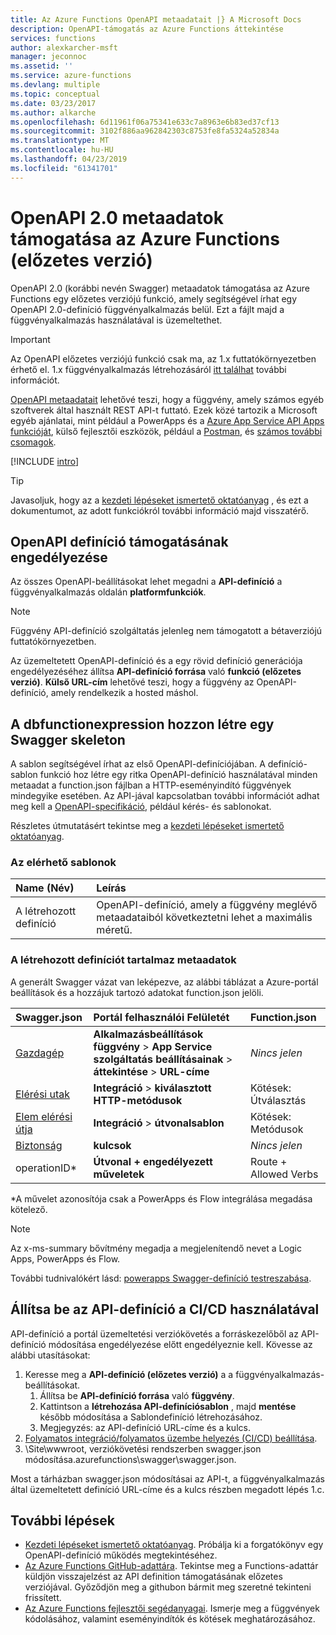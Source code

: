 ```yaml
---
title: Az Azure Functions OpenAPI metaadatait |} A Microsoft Docs
description: OpenAPI-támogatás az Azure Functions áttekintése
services: functions
author: alexkarcher-msft
manager: jeconnoc
ms.assetid: ''
ms.service: azure-functions
ms.devlang: multiple
ms.topic: conceptual
ms.date: 03/23/2017
ms.author: alkarche
ms.openlocfilehash: 6d11961f06a75341e633c7a8963e6b83ed37cf13
ms.sourcegitcommit: 3102f886aa962842303c8753fe8fa5324a52834a
ms.translationtype: MT
ms.contentlocale: hu-HU
ms.lasthandoff: 04/23/2019
ms.locfileid: "61341701"
---
```

# <a name="openapi-20-metadata-support-in-azure-functions-preview"></a>OpenAPI 2.0 metaadatok támogatása az Azure Functions (előzetes verzió)
OpenAPI 2.0 (korábbi nevén Swagger) metaadatok támogatása az Azure Functions egy előzetes verziójú funkció, amely segítségével írhat egy OpenAPI 2.0-definíció függvényalkalmazás belül. Ezt a fájlt majd a függvényalkalmazás használatával is üzemeltethet.

> [!IMPORTANT]
> Az OpenAPI előzetes verziójú funkció csak ma, az 1.x futtatókörnyezetben érhető el. 1.x függvényalkalmazás létrehozásáról [itt találhat](./functions-versions.md#creating-1x-apps) további információt.

[OpenAPI metaadatait](https://swagger.io/) lehetővé teszi, hogy a függvény, amely számos egyéb szoftverek által használt REST API-t futtató. Ezek közé tartozik a Microsoft egyéb ajánlatai, mint például a PowerApps és a [Azure App Service API Apps funkcióját](../app-service/overview.md), külső fejlesztői eszközök, például a [Postman](https://www.getpostman.com/docs/importing_swagger), és [számos további csomagok](https://swagger.io/tools/).

[!INCLUDE [intro](../../includes/functions-bindings-intro.md)]

>[!TIP]
>Javasoljuk, hogy az a [kezdeti lépéseket ismertető oktatóanyag](./functions-api-definition-getting-started.md) , és ezt a dokumentumot, az adott funkciókról további információ majd visszatérő.

## <a name="enable"></a>OpenAPI definíció támogatásának engedélyezése
Az összes OpenAPI-beállításokat lehet megadni a **API-definíció** a függvényalkalmazás oldalán **platformfunkciók**.

> [!NOTE]
> Függvény API-definíció szolgáltatás jelenleg nem támogatott a bétaverziójú futtatókörnyezetben.

Az üzemeltetett OpenAPI-definíció és a egy rövid definíció generációja engedélyezéséhez állítsa **API-definíció forrása** való **funkció (előzetes verzió)**. **Külső URL-cím** lehetővé teszi, hogy a függvény az OpenAPI-definíció, amely rendelkezik a hosted máshol.

## <a name="generate-definition"></a>A dbfunctionexpression hozzon létre egy Swagger skeleton
A sablon segítségével írhat az első OpenAPI-definíciójában. A definíció-sablon funkció hoz létre egy ritka OpenAPI-definíció használatával minden metaadat a function.json fájlban a HTTP-eseményindító függvények mindegyike esetében. Az API-jával kapcsolatban további információt adhat meg kell a [OpenAPI-specifikáció](https://swagger.io/specification/), például kérés- és sablonokat.

Részletes útmutatásért tekintse meg a [kezdeti lépéseket ismertető oktatóanyag](./functions-api-definition-getting-started.md).

### <a name="templates"></a>Az elérhető sablonok

|Name (Név)| Leírás |
|:-----|:-----|
|A létrehozott definíció|OpenAPI-definíció, amely a függvény meglévő metaadataiból következtetni lehet a maximális méretű.|

### <a name="quickstart-details"></a>A létrehozott definíciót tartalmaz metaadatok

A generált Swagger vázat van leképezve, az alábbi táblázat a Azure-portál beállítások és a hozzájuk tartozó adatokat function.json jelöli.

|Swagger.json|Portál felhasználói Felületét|Function.json|
|:----|:-----|:-----|
|[Gazdagép](https://swagger.io/specification/#fixed-fields-15)|**Alkalmazásbeállítások függvény** > **App Service szolgáltatás beállításainak** > **áttekintése** > **URL-címe**|*Nincs jelen*
|[Elérési utak](https://swagger.io/specification/#paths-object-29)|**Integráció** > **kiválasztott HTTP-metódusok**|Kötések: Útválasztás
|[Elem elérési útja](https://swagger.io/specification/#path-item-object-32)|**Integráció** > **útvonalsablon**|Kötések: Metódusok
|[Biztonság](https://swagger.io/specification/#security-scheme-object-112)|**kulcsok**|*Nincs jelen*|
|operationID*|**Útvonal + engedélyezett műveletek**|Route + Allowed Verbs|

\*A művelet azonosítója csak a PowerApps és Flow integrálása megadása kötelező.
> [!NOTE]
> Az x-ms-summary bővítmény megadja a megjelenítendő nevet a Logic Apps, PowerApps és Flow.
>
> További tudnivalókért lásd: [powerapps Swagger-definíció testreszabása](https://powerapps.microsoft.com/tutorials/customapi-how-to-swagger/).

## <a name="CICD"></a>Állítsa be az API-definíció a CI/CD használatával

 API-definíció a portál üzemeltetési verziókövetés a forráskezelőből az API-definíció módosítása engedélyezése előtt engedélyeznie kell. Kövesse az alábbi utasításokat:

1. Keresse meg a **API-definíció (előzetes verzió)** a a függvényalkalmazás-beállításokat.
   1. Állítsa be **API-definíció forrása** való **függvény**.
   1. Kattintson a **létrehozása API-definíciósablon** , majd **mentése** később módosítása a Sablondefiníció létrehozásához.
   1. Megjegyzés: az API-definíció URL-címe és a kulcs.
1. [Folyamatos integráció/folyamatos üzembe helyezés (CI/CD) beállítása](https://docs.microsoft.com/azure/azure-functions/functions-continuous-deployment#continuous-deployment-requirements).
2. \Site\wwwroot, verziókövetési rendszerben swagger.json módosítása\.azurefunctions\swagger\swagger.json.

Most a tárházban swagger.json módosításai az API-t, a függvényalkalmazás által üzemeltetett definíció URL-címe és a kulcs részben megadott lépés 1.c.

## <a name="next-steps"></a>További lépések
* [Kezdeti lépéseket ismertető oktatóanyag](functions-api-definition-getting-started.md). Próbálja ki a forgatókönyv egy OpenAPI-definíció működés megtekintéséhez.
* [Az Azure Functions GitHub-adattára](https://github.com/Azure/Azure-Functions/). Tekintse meg a Functions-adattár küldjön visszajelzést az API definition támogatásának előzetes verziójával. Győződjön meg a githubon bármit meg szeretné tekinteni frissített.
* [Az Azure Functions fejlesztői segédanyagai](functions-reference.md). Ismerje meg a függvények kódolásához, valamint eseményindítók és kötések meghatározásához.
